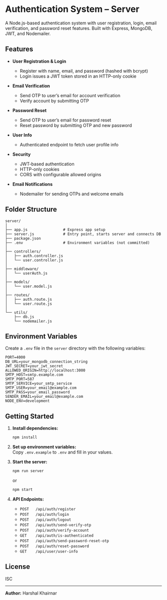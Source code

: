 # Authentication System – Server

A Node.js-based authentication system with user registration, login, email verification, and password reset features. Built with Express, MongoDB, JWT, and Nodemailer.

## Features

- **User Registration & Login**
  - Register with name, email, and password (hashed with bcrypt)
  - Login issues a JWT token stored in an HTTP-only cookie

- **Email Verification**
  - Send OTP to user’s email for account verification
  - Verify account by submitting OTP

- **Password Reset**
  - Send OTP to user’s email for password reset
  - Reset password by submitting OTP and new password

- **User Info**
  - Authenticated endpoint to fetch user profile info

- **Security**
  - JWT-based authentication
  - HTTP-only cookies
  - CORS with configurable allowed origins

- **Email Notifications**
  - Nodemailer for sending OTPs and welcome emails

## Folder Structure

```
server/
│
├── app.js                # Express app setup
├── server.js             # Entry point, starts server and connects DB
├── package.json
├── .env                  # Environment variables (not committed)
│
├── controllers/
│   ├── auth.controller.js
│   └── user.controller.js
│
├── middleware/
│   └── userAuth.js
│
├── models/
│   └── user.model.js
│
├── routes/
│   ├── auth.route.js
│   └── user.route.js
│
└── utils/
    ├── db.js
    └── nodemailer.js
```

## Environment Variables

Create a `.env` file in the `server` directory with the following variables:

```
PORT=4000
DB_URL=your_mongodb_connection_string
JWT_SECRET=your_jwt_secret
ALLOWED_ORIGIN=http://localhost:3000
SMTP_HOST=smtp.example.com
SMTP_PORT=587
SMTP_SERVICE=your_smtp_service
SMTP_USER=your_email@example.com
SMTP_PASS=your_email_password
SENDER_EMAIL=your_email@example.com
NODE_ENV=development
```

## Getting Started

1. **Install dependencies:**
   ```sh
   npm install
   ```

2. **Set up environment variables:**  
   Copy `.env.example` to `.env` and fill in your values.

3. **Start the server:**
   ```sh
   npm run server
   ```
   or
   ```sh
   npm start
   ```

4. **API Endpoints:**

   - `POST   /api/auth/register`
   - `POST   /api/auth/login`
   - `POST   /api/auth/logout`
   - `POST   /api/auth/send-verify-otp`
   - `POST   /api/auth/verify-account`
   - `GET    /api/auth/is-authenticated`
   - `POST   /api/auth/send-password-reset-otp`
   - `POST   /api/auth/reset-password`
   - `GET    /api/user/user-info`

## License

ISC

---

**Author:** Harshal Khairnar